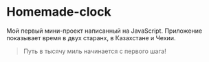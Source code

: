 # Homemade-clock
Мой первый мини-проект написанный на JavaScript. Приложение показывает время в двух старанх, в Казахстане и Чехии.

> Путь в тысячу миль начинается с первого шага!
